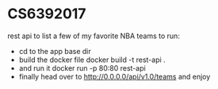# CS6392017
rest api to list a few of my favorite NBA teams
to run:
- cd to the app base dir
- build the docker file docker build -t rest-api .
- and run it docker run -p 80:80 rest-api
- finally head over to http://0.0.0.0/api/v1.0/teams and enjoy
